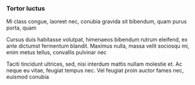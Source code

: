 ### Tortor luctus

Mi class congue, laoreet nec, conubia gravida sit bibendum, quam purus porta, quam

Cursus duis habitasse volutpat, himenaeos bibendum rutrum eleifend, ex ante dictumst fermentum blandit. Maximus nulla, massa velit sociosqu mi, enim metus tellus, convallis pulvinar nec

Taciti tincidunt ultrices, sed, nisi interdum mattis nullam molestie et. Ac neque eu vitae, feugiat tempus nec. Vel feugiat proin auctor fames nec, euismod conubia


